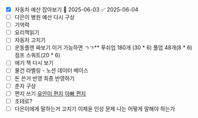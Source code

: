 
- [x] 자동차 예산 잡아보기 📅 2025-06-03 ✅ 2025-06-04
- [ ] 다은이 병원 예산 다시 구상
- [ ] 기억력
- [ ] 요리책읽기
- [ ] 자동차 고치기
- [ ] 운동플렌 짜보기 
      이거 가능하면 ㄱㄱ** 푸쉬업 180개 (30 * 6) 풀업 48개(8 * 6) 점프 스쿼트(20 * 6)
- [ ] 애기 책 다시 보기
- [ ] 물건 라벨링 - 노션 데이터 베이스
- [ ] 돈 쓴거 반영 최종 반영하기
- [ ] 춘자 구상
- [ ] 편지 쓰기
    [유안이 편지](https://www.notion.so/1eec49cd5c868017b2f1f258175125e5?pvs=21)
    [아빠 편지](https://www.notion.so/11dc49cd5c868039ab48c74c39e12bb3?pvs=21)
- [ ] 조테로?
- [ ] 다은이에게 말하는거 고치기 이제윤 인성 문제  나는 어떻게 말해야 하는가